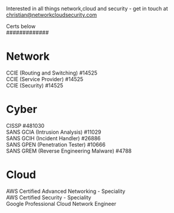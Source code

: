 Interested in all things network,cloud and security - get in touch at christian@networkcloudsecurity.com

Certs below <br>
#############


Network
=======
CCIE (Routing and Switching) #14525 <br>
CCIE (Service Provider) #14525 <br>
CCIE (Security) #14525 <br>


Cyber
=======
CISSP #481030 <br>
SANS GCIA (Intrusion Analysis) #11029 <br>
SANS GCIH (Incident Handler) #26886 <br>
SANS GPEN (Penetration Tester) #10666 <br>
SANS GREM (Reverse Engineering Malware) #4788 <br>


Cloud
======
AWS Certified Advanced Networking - Speciality <br>
AWS Certified Security - Speciality <br>
Google Professional Cloud Network Engineer <br>
